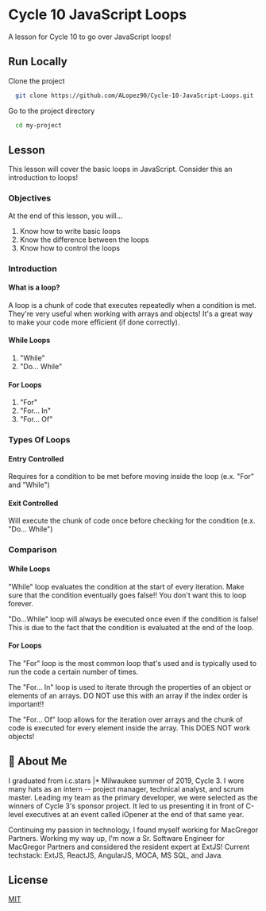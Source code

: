 # **Cycle 10 JavaScript Loops**

A lesson for Cycle 10 to go over JavaScript loops!


## **Run Locally**

Clone the project

```bash
  git clone https://github.com/ALopez90/Cycle-10-JavaScript-Loops.git
```

Go to the project directory

```bash
  cd my-project
```


## **Lesson**

This lesson will cover the basic loops in JavaScript. Consider this an introduction to loops!

### **Objectives**

At the end of this lesson, you will...

1. Know how to write basic loops
2. Know the difference between the loops
3. Know how to control the loops

### **Introduction**

#### **What is a loop?**

A loop is a chunk of code that executes repeatedly when a condition is met. They're very useful when working with arrays and objects! It's a great way to make your code more efficient (if done correctly). 

#### **While Loops**

1. "While"
2. "Do... While"

#### **For Loops**

1. "For"
2. "For... In"
3. "For... Of"

### **Types Of Loops**

#### **Entry Controlled**

Requires for a condition to be met before moving inside the loop (e.x. "For" and "While")

#### **Exit Controlled**

Will execute the chunk of code once before checking for the condition (e.x. "Do... While")

### **Comparison**

#### **While Loops**

"While" loop evaluates the condition at the start of every iteration. Make sure that the condition eventually goes false!! You don't want this to loop forever.

"Do...While" loop will always be executed once even if the condition is false! This is due to the fact that the condition is evaluated at the end of the loop.

#### **For Loops**

The "For" loop is the most common loop that's used and is typically used to run the code a certain number of times.

The "For... In" loop is used to iterate through the properties of an object or elements of an arrays. DO NOT use this with an array if the index order is important!!

The "For... Of" loop allows for the iteration over arrays and the chunk of code is executed for every element inside the array. This DOES NOT work objects!
## **🚀 About Me**
I graduated from i.c.stars |* Milwaukee summer of 2019, Cycle 3. I wore many hats as an intern -- project manager, technical analyst, and scrum master. Leading my team as the primary developer, we were selected as the winners of Cycle 3's sponsor project. It led to us presenting it in front of C-level executives at an event called iOpener at the end of that same year.

Continuing my passion in technology, I found myself working for MacGregor Partners. Working my way up, I'm now a Sr. Software Engineer for MacGregor Partners and considered the resident expert at ExtJS! Current techstack: ExtJS, ReactJS, AngularJS, MOCA, MS SQL, and Java.


## **License**

[MIT](https://choosealicense.com/licenses/mit/)
